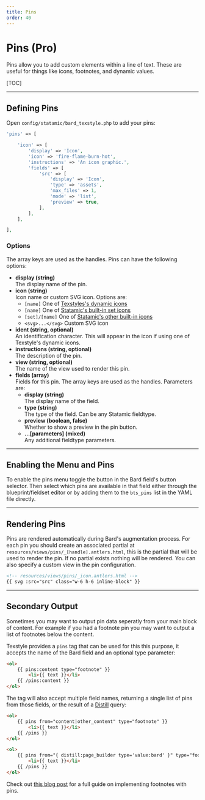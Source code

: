 ```yaml
---
title: Pins
order: 40
---
```


# Pins (Pro)

Pins allow you to add custom elements within a line of text. These are useful for things like icons, footnotes, and dynamic values.

[TOC]

---

## Defining Pins

Open `config/statamic/bard_texstyle.php` to add your pins:

```php
'pins' => [

    'icon' => [
        'display' => 'Icon',
        'icon' => 'fire-flame-burn-hot',
        'instructions' => 'An icon graphic.',
        'fields' => [
            'src' => [
                'display' => 'Icon',
                'type' => 'assets',
                'max_files' => 1,
                'mode' => 'list',
                'preview' => true,
            ],
        ],
    ],

],
```

### Options

The array keys are used as the handles. Pins can have the following options:

* **display (string)**  
  The display name of the pin.
* **icon (string)**  
  Icon name or custom SVG icon. Options are:
    * `[name]` One of [Texstyles's dynamic icons](dynamic-icons)
    * `[name]` One of [Statamic's built-in set icons](https://github.com/statamic/cms/tree/4.x/resources/svg/icons/plump)
    * `[set]/[name]` One of [Statamic's other built-in icons](https://github.com/statamic/cms/tree/4.x/resources/svg/icons)
    * `<svg>...</svg>` Custom SVG icon
* **ident (string, optional)**  
  An identification character. This will appear in the icon if using one of Texstyle's dynamic icons.
* **instructions (string, optional)**  
  The description of the pin.
* **view (string, optional)**  
  The name of the view used to render this pin.
* **fields (array)**  
  Fields for this pin. The array keys are used as the handles. Parameters are:
  * **display (string)**  
    The display name of the field.
  * **type (string)**  
    The type of the field. Can be any Statamic fieldtype.
  * **preview (boolean, false)**  
    Whether to show a preview in the pin button.
  * **...[parameters] (mixed)**  
    Any additional fieldtype parameters.

---

## Enabling the Menu and Pins

To enable the pins menu toggle the button in the Bard field's button selector. Then select which pins are available in that field either through the blueprint/fieldset editor or by adding them to the `bts_pins` list in the YAML file directly.

---

## Rendering Pins

Pins are rendered automatically during Bard's augmentation process. For each pin you should create an associated partial at `resources/views/pins/_[handle].antlers.html`, this is the partial that will be used to render the pin. If no partial exists nothing will be rendered. You can also specify a custom view in the pin configuration.

```html
<!-- resources/views/pins/_icon.antlers.html -->
{{ svg :src="src" class="w-6 h-6 inline-block" }}
```

---

## Secondary Output

Sometimes you may want to output pin data seperatly from your main block of content. For example if you had a footnote pin you may want to output a list of footnotes below the content.

Texstyle provides a `pins` tag that can be used for this this purpose, it accepts the name of the Bard field and an optional type parameter:

```html
<ol>
    {{ pins:content type="footnote" }}
        <li>{{ text }}</li>
    {{ /pins:content }}
</ol>
```

The tag will also accept multiple field names, returning a single list of pins from those fields, or the result of a [Distill](https://statamic.com/addons/jacksleight/distill) query:

```html
<ol>
    {{ pins from="content|other_content" type="footnote" }}
        <li>{{ text }}</li>
    {{ /pins }}
</ol>
```

```html
<ol>
    {{ pins from="{ distill:page_builder type='value:bard' }" type="footnote" }}
        <li>{{ text }}</li>
    {{ /pins }}
</ol>
```

Check out [this blog post](http://jacksleight.dev/posts/adding-footnotes-to-bard-with-texstyle-pins) for a full guide on implementing footnotes with pins.